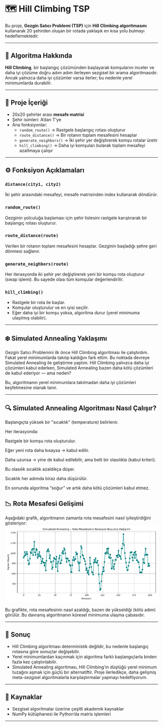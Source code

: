 # 🗺️ Hill Climbing TSP

Bu proje, **Gezgin Satıcı Problemi (TSP)** için **Hill Climbing algoritmasını** kullanarak 20 şehirden oluşan bir rotada yaklaşık en kısa yolu bulmayı hedeflemektedir.

---

## 🧠 Algoritma Hakkında

**Hill Climbing**, bir başlangıç çözümünden başlayarak komşularını inceler ve daha iyi çözüme doğru adım adım ilerleyen sezgisel bir arama algoritmasıdır. Ancak yalnızca daha iyi çözümler varsa ilerler; bu nedenle yerel minimumlarda durabilir.

---

## 📁 Proje İçeriği

- 20x20 şehirler arası **mesafe matrisi**
- Şehir isimleri: A’dan T’ye
- Ana fonksiyonlar:
  - `random_route()` → Rastgele başlangıç rotası oluşturur
  - `route_distance()` → Bir rotanın toplam mesafesini hesaplar
  - `generate_neighbors()` → İki şehir yer değiştirerek komşu rotalar üretir
  - `hill_climbing()` → Daha iyi komşuları bularak toplam mesafeyi azaltmaya çalışır

---

## ⚙️ Fonksiyon Açıklamaları

### `distance(city1, city2)`
İki şehir arasındaki mesafeyi, mesafe matrisinden index kullanarak döndürür.

### `random_route()`
Gezginin yolculuğa başlaması için şehir listesini rastgele karıştırarak bir başlangıç rotası oluşturur.

### `route_distance(route)`
Verilen bir rotanın toplam mesafesini hesaplar. Gezginin başladığı şehre geri dönmesi sağlanır.

### `generate_neighbors(route)`
Her iterasyonda iki şehir yer değiştirerek yeni bir komşu rota oluşturur (swap işlemi). Bu sayede olası tüm komşular değerlendirilir.

### `hill_climbing()`
- Rastgele bir rota ile başlar.
- Komşular oluşturulur ve en iyisi seçilir.
- Eğer daha iyi bir komşu yoksa, algoritma durur (yerel minimuma ulaşılmış olabilir).

---
## ❄️ Simulated Annealing Yaklaşımı
Gezgin Satıcı Problemini ilk önce Hill Climbing algoritması ile çalıştırdım. Fakat yerel minimumlarda takılıp kaldığını fark ettim.
Bu noktada devreye Simulated Annealing ile geliştirme yaptım. Hill Climbing yalnızca daha iyi çözümleri kabul ederken, Simulated Annealing bazen daha kötü çözümleri de kabul ederiyor — ama neden?

Bu, algoritmanın yerel minimumlara takılmadan daha iyi çözümleri keşfetmesine olanak tanır.

---
## 🔍 Simulated Annealing Algoritması Nasıl Çalışır?
Başlangıçta yüksek bir "sıcaklık" (temperature) belirlenir.

Her iterasyonda:

Rastgele bir komşu rota oluşturulur.

Eğer yeni rota daha kısaysa → kabul edilir.

Daha uzunsa → yine de kabul edilebilir, ama belli bir olasılıkla (kabul kriteri).

Bu olasılık sıcaklık azaldıkça düşer.

Sıcaklık her adımda biraz daha düşürülür.

En sonunda algoritma “soğur” ve artık daha kötü çözümleri kabul etmez.

## 📉 Rota Mesafesi Gelişimi
Aşağıdaki grafik, algoritmanın zamanla rota mesafesini nasıl iyileştirdiğini gösteriyor:
![toplam rota mesafesinin zamanla (iterasyon boyunca](Figure_1.png)

Bu grafikte, rota mesafesinin nasıl azaldığı, bazen de yükseldiği (kötü adım) görülür. Bu davranış algoritmanın küresel minimuma ulaşma çabasıdır.

---
## 🧠 Sonuç

- Hill Climbing algoritması deterministik değildir, bu nedenle başlangıç rotasına göre sonuçlar değişebilir.
- Yerel minimumlardan kaçınmak için algoritma farklı başlangıçlarla birden fazla kez çalıştırılabilir.
- Simulated Annealing algoritması, Hill Climbing'in düştüğü yerel minimum tuzağını aşmak için güçlü bir alternatiftir. Proje ilerledikçe, daha gelişmiş meta-sezgisel algoritmalarla karşılaştırmalar yapmayı hedefliyorum.
---

## 📌 Kaynaklar
- Sezgisel algoritmalar üzerine çeşitli akademik kaynaklar
- NumPy kütüphanesi ile Python’da matris işlemleri

---










